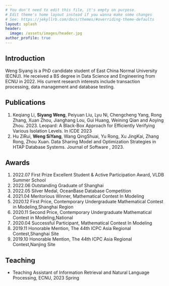 ```yaml
---
# You don't need to edit this file, it's empty on purpose.
# Edit theme's home layout instead if you wanna make some changes
# See: https://jekyllrb.com/docs/themes/#overriding-theme-defaults
layout: splash
header:
  image: /assets/images/header.jpg
author_profile: true
---
```


## Introduction

Weng Siyang is a PhD candidate student of East China Normal University (ECNU). He received a BS degree in Data Science and Engineering from ECNU in 2022. His current research interests include transaction processing, data management and database testing.

## Publications

1. Keqiang Li, **Siyang Weng**, Peiyuan Liu, Lyu Ni, Chengcheng Yang, Rong Zhang, Xuan Zhou, Jianghang Lou, Gui Huang, Weining Qian and Aoying Zhou. 2023. Leopard: A Black-Box Approach for Efficiently Verifying Various Isolation Levels. In ICDE 2023
1. Hu ZiRui, **Weng SiYang**, Wang QingShuai, Yu Rong, Xu JingKai, Zhang Rong, Zhou Xuan. Data Sharing Model and Optimization Strategies in HTAP Database Systems. Journal of Software , 2023.

## Awards

1. 2022.07 First Prize Excellent Student & Active Participation Award, VLDB Summer School 
1. 2022.06 Outstanding Graduate of Shanghai
1. 2022.05 Silver Medal, OceanBase Database Competition
1. 2021.04 Meritorious Winner, Mathematical Contest In Modeling
1. 2020.12 First Price, Contemporary Undergraduate Mathematical Contest in Modeling,Shanghai Region
1. 2020.11 Second Price, Contemporary Undergraduate Mathematical Contest in Modeling,National
2. 2020.04 Successful Participant, Mathematical Contest In Modeling
3. 2019.11 Honorable Mention, The 44th ICPC Asia Regional Contest,Shanghai Site
4. 2019.10 Honorable Mention, The 44th ICPC Asia Regional Contest,Nanjing Site

## Teaching

- Teaching Assistant of Information Retrieval and Natural Language Processing, ECNU, 2023 Spring